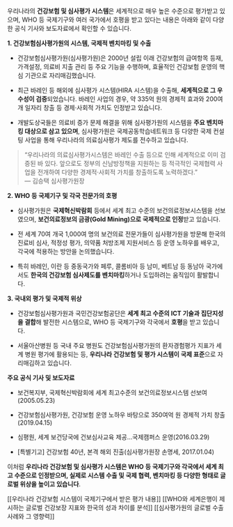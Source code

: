 우리나라의 **건강보험 및 심사평가 시스템**은 세계적으로 매우 높은 수준으로 평가받고 있으며, WHO 등 국제기구와 여러 국가에서 호평을 받고 있다는 내용은 아래와 같이 다양한 공식 기사와 보도자료에서 확인할 수 있습니다.

**1. 건강보험심사평가원의 시스템, 국제적 벤치마킹 및 수출**

- 건강보험심사평가원(심사평가원)은 2000년 설립 이래 건강보험의 급여항목 등재, 가격설정, 의료비 지출 관리 등 주요 기능을 수행하며, 효율적인 건강보험 운영의 핵심 기관으로 자리매김했습니다.
    
- 최근 바레인 등 해외에 심사평가 시스템(HIRA 시스템)을 수출해, **세계적으로 그 우수성이 검증**되었습니다. 바레인 사업의 경우, 약 335억 원의 경제적 효과와 200여 개 일자리 창출 등 경제·사회적 가치도 인정받고 있습니다.
    
- 개발도상국들은 의료비 증가 문제 해결을 위해 심사평가원의 시스템을 **주요 벤치마킹 대상으로 삼고 있으며**, 심사평가원은 국제공동학습네트워크 등 다양한 국제 컨설팅 사업을 통해 우리나라의 의료심사평가 제도를 전수하고 있습니다[](https://www.hira.or.kr/bbsDummy.do?pgmid=+HIRAA020041000100&brdScnBltNo=4&brdBltNo=9799).
    

> “우리나라의 의료심사평가시스템은 바레인 수출 등으로 인해 세계적으로 이미 검증된 바 있다. 앞으로도 정부의 신남방정책을 지원하는 등 적극적인 국제협력 사업을 전개하여 다양한 경제적·사회적 가치를 창출하도록 노력하겠다.”  
> — 김승택 심사평가원장[](https://www.hira.or.kr/bbsDummy.do?pgmid=+HIRAA020041000100&brdScnBltNo=4&brdBltNo=9799)

**2. WHO 등 국제기구 및 각국 전문가의 호평**

- 심사평가원은 **국제혁신박람회** 등에서 세계 최고 수준의 보건의료정보시스템을 선보였으며, **보건의료정보의 금광(Gold Mining)으로 국제적으로 인정**받고 있습니다.
    
- 전 세계 70여 개국 1,000여 명의 보건의료 전문가들이 심사평가원을 방문해 한국의 진료비 심사, 적정성 평가, 의약품 처방조제 지원서비스 등 운영 노하우를 배우고, 각국에 적용하는 방안을 논의했습니다.
    
- 특히 바레인, 이란 등 중동국가와 페루, 콜롬비아 등 남미, 베트남 등 동남아 국가에서도 **한국의 건강보험 심사제도를 벤치마킹**하거나 도입하려는 움직임이 활발합니다[](https://www.mk.co.kr/news/society/7280941)[](https://www.mohw.go.kr/board.es?mid=a10503000000&bid=0027&tag=&act=view&list_no=33612&cg_code=).
    

**3. 국내외 평가 및 국제적 위상**

- 건강보험심사평가원과 국민건강보험공단은 **세계 최고 수준의 ICT 기술과 집단지성을 결합**해 발전한 시스템으로, WHO 등 국제기구와 각국에서 **호평**을 받고 있습니다[](https://news.nate.com/view/20170104n13428?mid=n0704).
    
- 서울아산병원 등 국내 주요 병원도 건강보험심사평가원의 환자경험평가 지표가 세계 병원 평가에 활용되는 등, **우리나라 건강보험 및 평가 시스템이 국제 표준**으로 자리매김하고 있습니다[](https://medicalworldnews.co.kr/m/view.php?idx=1510940810).
    

**주요 공식 기사 및 보도자료**

- 보건복지부, 국제혁신박람회에 세계 최고수준의 보건의료정보시스템 선보여(2005.05.23)[](https://www.mohw.go.kr/board.es?mid=a10503000000&bid=0027&tag=&act=view&list_no=33612&cg_code=)
    
- 건강보험심사평가원, 건강보험 운영 노하우 바탕으로 350여억 원 경제적 가치 창출(2019.04.15)[](https://www.hira.or.kr/bbsDummy.do?pgmid=+HIRAA020041000100&brdScnBltNo=4&brdBltNo=9799)
    
- 심평원, 세계 보건당국에 건보심사교육 제공…국제캠퍼스 운영(2016.03.29)[](https://www.mk.co.kr/news/society/7280941)
    
- [특별기고] 건강보험 40년, 본격 해외 진출(심사평가원장 손명세, 2017.01.04)[](https://news.nate.com/view/20170104n13428?mid=n0704)
    

이처럼 **우리나라 건강보험 및 심사평가 시스템은 WHO 등 국제기구와 각국에서 세계 최고 수준으로 인정받으며, 실제로 시스템 수출 및 국제 협력, 벤치마킹 등 다양한 형태로 글로벌 위상을 높이고 있습니다**[](https://www.mohw.go.kr/board.es?mid=a10503000000&bid=0027&tag=&act=view&list_no=33612&cg_code=)[](https://www.hira.or.kr/bbsDummy.do?pgmid=+HIRAA020041000100&brdScnBltNo=4&brdBltNo=9799)[](https://www.mk.co.kr/news/society/7280941)[](https://news.nate.com/view/20170104n13428?mid=n0704).

[[우리나라 건강보험 시스템이 국제기구에서 받은 평가 내용]]
[[WHO와 세계은행이 제시하는 글로벌 건강보장 지표와 한국의 성과 차이를 분석]]
[[심사평가원의 글로벌 수출 사례와 그 영향력]]